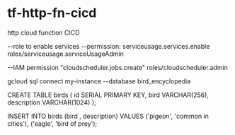 # tf-http-fn-cicd
http cloud function CICD

--role to enable services 
--permission: serviceusage.services.enable
roles/serviceusage.serviceUsageAdmin

--IAM permission "cloudscheduler.jobs.create"
roles/cloudscheduler.admin

gcloud sql connect my-instance --database bird_encyclopedia

CREATE TABLE birds (
  id SERIAL PRIMARY KEY,
  bird VARCHAR(256),
  description VARCHAR(1024)
);


INSERT INTO birds (bird , description) VALUES 
('pigeon', 'common in cities'),
('eagle', 'bird of prey');


